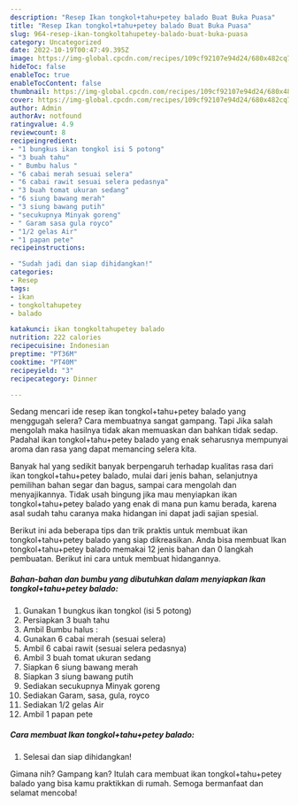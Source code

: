 ```yaml
---
description: "Resep Ikan tongkol+tahu+petey balado Buat Buka Puasa"
title: "Resep Ikan tongkol+tahu+petey balado Buat Buka Puasa"
slug: 964-resep-ikan-tongkoltahupetey-balado-buat-buka-puasa
category: Uncategorized
date: 2022-10-19T00:47:49.395Z
image: https://img-global.cpcdn.com/recipes/109cf92107e94d24/680x482cq70/ikan-tongkoltahupetey-balado-foto-resep-utama.jpg
hideToc: false
enableToc: true
enableTocContent: false
thumbnail: https://img-global.cpcdn.com/recipes/109cf92107e94d24/680x482cq70/ikan-tongkoltahupetey-balado-foto-resep-utama.jpg
cover: https://img-global.cpcdn.com/recipes/109cf92107e94d24/680x482cq70/ikan-tongkoltahupetey-balado-foto-resep-utama.jpg
author: Admin
authorAv: notfound
ratingvalue: 4.9
reviewcount: 8
recipeingredient:
- "1 bungkus ikan tongkol isi 5 potong"
- "3 buah tahu"
- " Bumbu halus "
- "6 cabai merah sesuai selera"
- "6 cabai rawit sesuai selera pedasnya"
- "3 buah tomat ukuran sedang"
- "6 siung bawang merah"
- "3 siung bawang putih"
- "secukupnya Minyak goreng"
- " Garam sasa gula royco"
- "1/2 gelas Air"
- "1 papan pete"
recipeinstructions:

- "Sudah jadi dan siap dihidangkan!"
categories:
- Resep
tags:
- ikan
- tongkoltahupetey
- balado

katakunci: ikan tongkoltahupetey balado 
nutrition: 222 calories
recipecuisine: Indonesian
preptime: "PT36M"
cooktime: "PT40M"
recipeyield: "3"
recipecategory: Dinner

---
```



Sedang mencari ide resep ikan tongkol+tahu+petey balado yang menggugah selera? Cara membuatnya sangat gampang. Tapi Jika salah mengolah maka hasilnya tidak akan memuaskan dan bahkan tidak sedap. Padahal ikan tongkol+tahu+petey balado yang enak seharusnya mempunyai aroma dan rasa yang dapat memancing selera kita.


Banyak hal yang sedikit banyak berpengaruh terhadap kualitas rasa dari ikan tongkol+tahu+petey balado, mulai dari jenis bahan, selanjutnya pemilihan bahan segar dan bagus, sampai cara mengolah dan menyajikannya. Tidak usah bingung jika mau menyiapkan ikan tongkol+tahu+petey balado yang enak di mana pun kamu berada, karena asal sudah tahu caranya maka hidangan ini dapat jadi sajian spesial.




Berikut ini ada beberapa tips dan trik praktis untuk membuat ikan tongkol+tahu+petey balado yang siap dikreasikan. Anda bisa membuat Ikan tongkol+tahu+petey balado memakai 12 jenis bahan dan 0 langkah pembuatan. Berikut ini cara untuk membuat hidangannya.

<!--inarticleads1-->

##### Bahan-bahan dan bumbu yang dibutuhkan dalam menyiapkan Ikan tongkol+tahu+petey balado:

1. Gunakan 1 bungkus ikan tongkol (isi 5 potong)
1. Persiapkan 3 buah tahu
1. Ambil  Bumbu halus :
1. Gunakan 6 cabai merah (sesuai selera)
1. Ambil 6 cabai rawit (sesuai selera pedasnya)
1. Ambil 3 buah tomat ukuran sedang
1. Siapkan 6 siung bawang merah
1. Siapkan 3 siung bawang putih
1. Sediakan secukupnya Minyak goreng
1. Sediakan  Garam, sasa, gula, royco
1. Sediakan 1/2 gelas Air
1. Ambil 1 papan pete




<!--inarticleads2-->

##### Cara membuat Ikan tongkol+tahu+petey balado:


1. Selesai dan siap dihidangkan!



Gimana nih? Gampang kan? Itulah cara membuat ikan tongkol+tahu+petey balado yang bisa kamu praktikkan di rumah. Semoga bermanfaat dan selamat mencoba!
